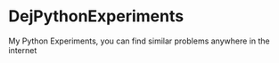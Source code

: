 # DejPythonExperiments
My Python Experiments, you can find similar problems anywhere in the internet 
